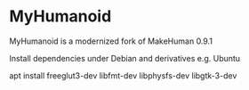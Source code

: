 MyHumanoid
==========

MyHumanoid is a modernized fork of MakeHuman 0.9.1

Install dependencies under Debian and derivatives e.g. Ubuntu

apt install freeglut3-dev libfmt-dev libphysfs-dev libgtk-3-dev
